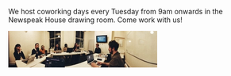 We host coworking days every Tuesday from 9am onwards in the Newspeak House drawing room. Come work with us!

<img src="/images/classroom-pano.jpg" alt="Bookshelves" class="img-fluid">